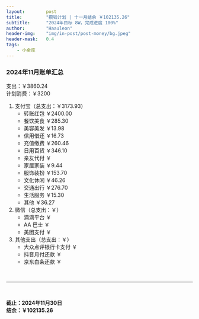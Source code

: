```yaml
---
layout:        post
title:         "攒钱计划 | 十一月结余 ￥102135.26"
subtitle:      "2024年目标 8W，完成进度 100%"
author:        "Haauleon"
header-img:    "img/in-post/post-money/bg.jpeg"
header-mask:   0.4
tags:
    - 小金库
---
```


### 2024年11月账单汇总             
支出：￥3860.24         
计划消费：￥3200        

1. 支付宝（总支出：￥3173.93）   
    - 转账红包 ￥2400.00     
    - 餐饮美食 ￥285.30      
    - 美容美发 ￥13.98     
    - 信用借还 ￥16.73    
    - 充值缴费 ￥260.46       
    - 日用百货 ￥346.10        
    - 亲友代付 ￥     
    - 家居家装 ￥9.44    
    - 服饰装扮 ￥153.70       
    - 文化休闲 ￥46.26    
    - 交通出行 ￥276.70
    - 生活服务 ￥15.30    
    - 其他 ￥36.27      
2. 微信（总支出：￥）      
    - 滴滴平台 ￥   
    - AA 巴士 ￥    
    - 美团支付 ￥       
3. 其他支出（总支出：￥）     
    - 大众点评银行卡支付 ￥    
    - 抖音月付还款 ￥    
    - 京东白条还款 ￥   

<br>

---

<br>

**截止：2024年11月30日**      
**结余：￥102135.26**        

